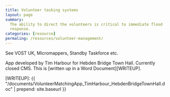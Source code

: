 ```yaml
---
title: Volunteer tasking systems
layout: page
summary:
  The ability to direct the volunteers is critical to immediate flood
  response.
categories: [resource]
permaling: /resources/volunteer-management/
---
```


See VOST UK, Micromappers, Standby Taskforce etc.

App developed by Tim Harbour for Hebden Bridge Town Hall. Currently closed CMS. This is [written up in a Word Document][WRITEUP].

[WRITEUP]: {{ "/documents/VolunteerMatchingApp_TimHarbour_HebdenBridgeTownHall.doc" | prepend: site.baseurl }}
